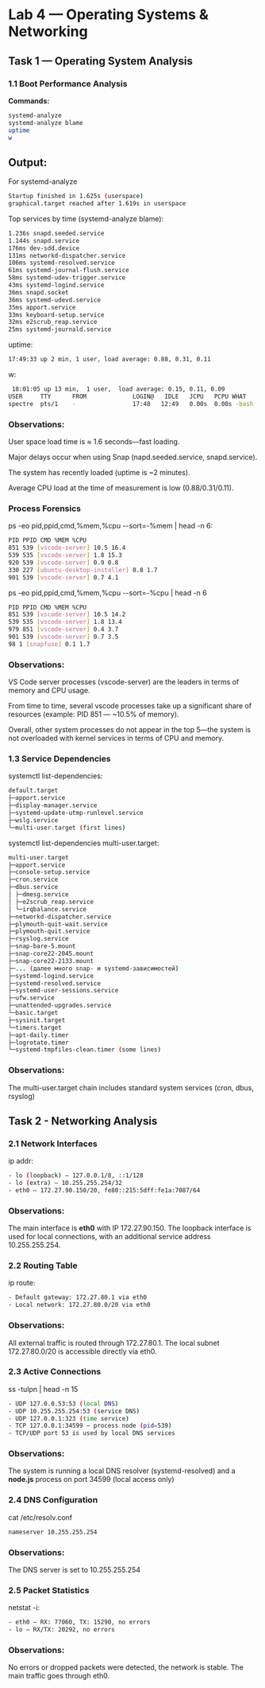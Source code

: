 # Lab 4 — Operating Systems & Networking
## Task 1 — Operating System Analysis

### 1.1 Boot Performance Analysis
**Commands:**
```bash
systemd-analyze
systemd-analyze blame
uptime
w
```

## Output:
For systemd-analyze
```bash
Startup finished in 1.625s (userspace)
graphical.target reached after 1.619s in userspace
```

Top services by time (systemd-analyze blame):
```bash
1.236s snapd.seeded.service
1.144s snapd.service
176ms dev-sdd.device
131ms networkd-dispatcher.service
106ms systemd-resolved.service
61ms systemd-journal-flush.service
58ms systemd-udev-trigger.service
43ms systemd-logind.service
36ms snapd.socket
36ms systemd-udevd.service
35ms apport.service
33ms keyboard-setup.service
32ms e2scrub_reap.service
25ms systemd-journald.service
```
uptime:
``` bash
17:49:33 up 2 min, 1 user, load average: 0.88, 0.31, 0.11
```

w:
``` bash
 18:01:05 up 13 min,  1 user,  load average: 0.15, 0.11, 0.09
USER     TTY      FROM             LOGIN@   IDLE   JCPU   PCPU WHAT
spectre  pts/1    -                17:48   12:49   0.00s  0.00s -bash
```

### Observations:
User space load time is ≈ 1.6 seconds—fast loading.

Major delays occur when using Snap (napd.seeded.service, snapd.service).

The system has recently loaded (uptime is ~2 minutes).

Average CPU load at the time of measurement is low (0.88/0.31/0.11).

### Process Forensics
ps -eo pid,ppid,cmd,%mem,%cpu --sort=-%mem | head -n 6:
```bash
PID PPID CMD %MEM %CPU
851 539 [vscode-server] 10.5 16.4
539 535 [vscode-server] 1.8 15.3
920 539 [vscode-server] 0.9 0.8
330 227 [ubuntu-desktop-installer] 0.8 1.7
901 539 [vscode-server] 0.7 4.1
```

ps -eo pid,ppid,cmd,%mem,%cpu --sort=-%cpu | head -n 6
```bash
PID PPID CMD %MEM %CPU
851 539 [vscode-server] 10.5 14.2
539 535 [vscode-server] 1.8 13.4
979 851 [vscode-server] 0.4 3.7
901 539 [vscode-server] 0.7 3.5
98 1 [snapfuse] 0.1 1.7
```

### Observations:
VS Code server processes (vscode-server) are the leaders in terms of memory and CPU usage.

From time to time, several vscode processes take up a significant share of resources (example: PID 851 — ~10.5% of memory).

Overall, other system processes do not appear in the top 5—the system is not overloaded with kernel services in terms of CPU and memory.

### 1.3 Service Dependencies
systemctl list-dependencies:
```bash
default.target
├─apport.service
├─display-manager.service
├─systemd-update-utmp-runlevel.service
├─wslg.service
└─multi-user.target (first lines)
```
systemctl list-dependencies multi-user.target:
```bash
multi-user.target
├─apport.service
├─console-setup.service
├─cron.service
├─dbus.service
│ ├─dmesg.service
│ ├─e2scrub_reap.service
│ └─irqbalance.service
├─networkd-dispatcher.service
├─plymouth-quit-wait.service
├─plymouth-quit.service
├─rsyslog.service
├─snap-bare-5.mount
├─snap-core22-2045.mount
├─snap-core22-2133.mount
├─... (далее много snap- и systemd-зависимостей)
├─systemd-logind.service
├─systemd-resolved.service
├─systemd-user-sessions.service
├─ufw.service
├─unattended-upgrades.service
└─basic.target
├─sysinit.target
└─timers.target
├─apt-daily.timer
├─logrotate.timer
└─systemd-tmpfiles-clean.timer (some lines)
```

### Observations:
The multi-user.target chain includes standard system services (cron, dbus, rsyslog)

## Task 2 - Networking Analysis
### 2.1 Network Interfaces
ip addr:
```bash
- lo (loopback) — 127.0.0.1/8, ::1/128  
- lo (extra) — 10.255.255.254/32  
- eth0 — 172.27.90.150/20, fe80::215:5dff:fe1a:7087/64
```
### Observations:
The main interface is **eth0** with IP 172.27.90.150. The loopback interface is used for local connections, with an additional service address 10.255.255.254.

### 2.2 Routing Table
ip route:
```bash
- Default gateway: 172.27.80.1 via eth0  
- Local network: 172.27.80.0/20 via eth0  
```

### Observations:
All external traffic is routed through 172.27.80.1. The local subnet 172.27.80.0/20 is accessible directly via eth0.

### 2.3 Active Connections
ss -tulpn | head -n 15
```bash
- UDP 127.0.0.53:53 (local DNS)  
- UDP 10.255.255.254:53 (service DNS)  
- UDP 127.0.0.1:323 (time service)  
- TCP 127.0.0.1:34599 — process node (pid=539)  
- TCP/UDP port 53 is used by local DNS services  
```
### Observations:
The system is running a local DNS resolver (systemd-resolved) and a **node.js** process on port 34599 (local access only)

### 2.4 DNS Configuration
cat /etc/resolv.conf
```bash
nameserver 10.255.255.254 
```

### Observations:
The DNS server is set to 10.255.255.254

### 2.5 Packet Statistics
netstat -i:
```bash
- eth0 — RX: 77060, TX: 15290, no errors  
- lo — RX/TX: 20292, no errors 
```
### Observations:
No errors or dropped packets were detected, the network is stable. The main traffic goes through eth0.
